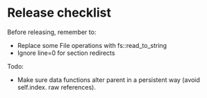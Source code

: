 # Release checklist

Before releasing, remember to:

- Replace some File operations with fs::read_to_string
- Ignore line=0 for section redirects

Todo:
- Make sure data functions alter parent in a persistent way (avoid self.index. raw references).
